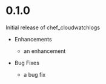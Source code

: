# 0.1.0

Initial release of chef_cloudwatchlogs

* Enhancements
  * an enhancement

* Bug Fixes
  * a bug fix
